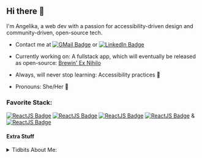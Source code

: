 ## Hi there 👋

  I'm Angelika, a web dev with a passion for accessibility-driven design and community-driven, open-source tech. 
  - Contact me at [<img src="https://img.shields.io/badge/-Gmail-D14836?style=flat-square&amp;labelColor=white&amp;logo=gmail&amp;logoColor=D14836"
alt="GMail Badge">](mailto:bma89contact@gmail.com?subject=[GitHub]%20Profile%20Outreach) or [<img src="https://img.shields.io/badge/-LinkedIn-%230077B5.svg?style=flat-square&amp;labelColor=white&amp;logo=linkedin&amp;logoColor=%230077B5"
alt="LinkedIn Badge"></img>](https://www.linkedin.com/in/angelika-blackburn/)


- Currently working on: A fullstack app, which will eventually be released as open-source: [Brewin' Ex Nihilo](https://github.com/Brewin-Ex-Nihilo/README)
- Always, will never stop learning: Accessibility practices :sparkling_heart: 
- Pronouns: She/Her :dancer:

### Favorite Stack:

<a href="#"><img src="https://img.shields.io/badge/-MongoDB-13AA52?style=for-the-badge&amp;labelColor=black&amp;logo=mongodb&amp;logoColor=13AA52"
alt="ReactJS Badge"></img></a>
<a href="#"><img src="https://img.shields.io/badge/-Express-AEAEAE?style=for-the-badge&amp;labelColor=black&amp;logo=express&amp;logoColor=AEAEAE"
alt="ReactJS Badge"></img></a>
<a href="#"><img src="https://img.shields.io/badge/-React-61DBFB?style=for-the-badge&amp;labelColor=black&amp;logo=react&amp;logoColor=61DBFB"
alt="ReactJS Badge"></img></a>
<a href="#"><img src="https://img.shields.io/badge/-Nodejs-43853D?style=for-the-badge&amp;labelColor=black&amp;logo=node.js&amp;logoColor=43853D"
alt="ReactJS Badge"></img></a> & <a href="#"><img src="https://img.shields.io/badge/-Sass-BF4080?style=for-the-badge&amp;labelColor=black&amp;logo=sass&amp;logoColor=#BF4080"
alt="ReactJS Badge"></img></a>

#### Extra Stuff
<details>
  <summary>Tidbits About Me:</summary>

- My love for accessibility began at age 9, when I met a little girl who had been left blinded by a brain tumor and needed a friend to guide her around during church ceremonies.
- I'm a devoted geek; I play PC survival, base-builders, and strategy games as well as tabletop(D&D) and card(Magic). 
- Fantasy/Sci-Fi novels & dramas are my jam.
- As a proud Mexican American, I love Korean food more than tamales. Kimbap is life.
- I'm a mother to 3: My daughter, Jade, and 2 "dog-ters", Fae Wilds and Arcadia.
- Defeating my darling husband of 9 years in MTG is the only reason I picked up the hobby.
</details>








